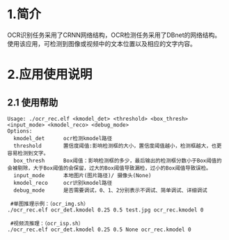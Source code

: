 # 1.简介

OCR识别任务采用了CRNN网络结构，OCR检测任务采用了DBnet的网络结构。使用该应用，可检测到图像或视频中的文本位置以及相应的文字内容。

# 2.应用使用说明

## 2.1 使用帮助

```
Usage: ./ocr_rec.elf <kmodel_det> <threshold> <box_thresh> <input_mode> <kmodel_reco> <debug_mode>
Options:
  kmodel_det      ocr检测kmodel路径
  threshold       置信度阈值:影响检测框的大小，置信度阈值越小，检测框越大，也更容易检测到文字。
  box_thresh      Box阈值：影响检测框的多少，最后输出的检测框分数小于Box阈值的会被剔除，大于Box阈值的会保留，过大的Box阈值导致漏检，过小的Box阈值导致误检。
  input_mode      本地图片(图片路径)/ 摄像头(None)
  kmodel_reco     ocr识别kmodel路径
  debug_mode      是否需要调试，0、1、2分别表示不调试、简单调试、详细调试
 
 #单图推理示例：（ocr_img.sh）
./ocr_rec.elf ocr_det.kmodel 0.25 0.5 test.jpg ocr_rec.kmodel 0

 #视频流推理：（ocr_isp.sh）
./ocr_rec.elf ocr_det.kmodel 0.25 0.5 None ocr_rec.kmodel 0
```



